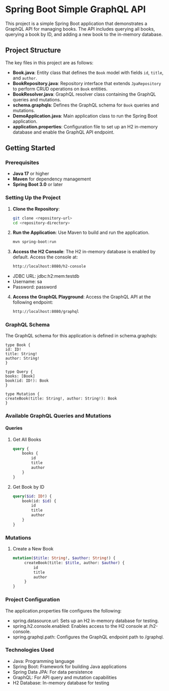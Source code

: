 # Spring Boot Simple GraphQL API

This project is a simple Spring Boot application that demonstrates a GraphQL API for managing books. The API includes querying all books, querying a book by ID, and adding a new book to the in-memory database.

## Project Structure

The key files in this project are as follows:

- **Book.java**: Entity class that defines the `Book` model with fields `id`, `title`, and `author`.
- **BookRepository.java**: Repository interface that extends `JpaRepository` to perform CRUD operations on `Book` entities.
- **BookResolver.java**: GraphQL resolver class containing the GraphQL queries and mutations.
- **schema.graphqls**: Defines the GraphQL schema for `Book` queries and mutations.
- **DemoApplication.java**: Main application class to run the Spring Boot application.
- **application.properties**: Configuration file to set up an H2 in-memory database and enable the GraphQL API endpoint.

## Getting Started

### Prerequisites

- **Java 17** or higher
- **Maven** for dependency management
- **Spring Boot 3.0** or later

### Setting Up the Project

1. **Clone the Repository**:
   ```bash
   git clone <repository-url>
   cd <repository-directory>

2. **Run the Application**:
Use Maven to build and run the application.
    ```bash
   mvn spring-boot:run

3. **Access the H2 Console**:
The H2 in-memory database is enabled by default. Access the console at:
    ```bash
   http://localhost:8080/h2-console

- JDBC URL: jdbc:h2:mem:testdb 
- Username: sa
- Password: password

4. **Access the GraphQL Playground**:
Access the GraphQL API at the following endpoint:
    ```bash
    http://localhost:8080/graphql
   
### GraphQL Schema


The GraphQL schema for this application is defined in schema.graphqls:

    type Book {
    id: ID!
    title: String!
    author: String!
    }

    type Query {
    books: [Book]
    book(id: ID!): Book
    }

    type Mutation {
    createBook(title: String!, author: String!): Book
    }

### Available GraphQL Queries and Mutations

#### Queries
1. Get All Books
    ```graphql
    query {
        books {
            id
            title
            author
        }
    }

2. Get Book by ID
    ```graphql
    query($id: ID!) {
        book(id: $id) {
            id
            title
            author
        }
    }

### Mutations
1. Create a New Book
    ```graphql
    mutation($title: String!, $author: String!) {
         createBook(title: $title, author: $author) {
             id
             title
             author
         }
    }


### Project Configuration

The application.properties file configures the following:
- spring.datasource.url: Sets up an H2 in-memory database for testing.
- spring.h2.console.enabled: Enables access to the H2 console at /h2-console.
- spring.graphql.path: Configures the GraphQL endpoint path to /graphql.

### Technologies Used
- Java: Programming language 
- Spring Boot: Framework for building Java applications 
- Spring Data JPA: For data persistence 
- GraphQL: For API query and mutation capabilities 
- H2 Database: In-memory database for testing
